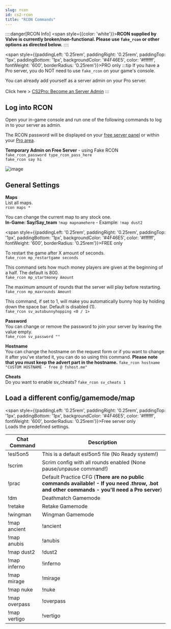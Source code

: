```yaml
---
slug: rcon
id: cs2-rcon
title: "RCON Commands"
---
```


::::danger[RCON Info]
<span style={{color: 'white'}}>**RCON supplied by Valve is currently broken/non-functional. Please use `fake_rcon` or other options as directed below.**</span>
::::

<span style={{paddingLeft: '0.25rem', paddingRight: '0.25rem', paddingTop: '1px', paddingBottom: '1px', backgroundColor: '#4F46E5', color: '#ffffff', fontWeight: '600', borderRadius: '0.25rem'}}>PRO only</span>
:::tip
If you have a Pro server, you do NOT need to use `fake_rcon` on your game's console. 

You can already add yourself as a server admin on your Pro server.
\
\
Click here > [CS2Pro: Become an Server Admin](https://help.fshost.me/docs/cs2/becomeadmin)
:::


## Log into RCON
Open your in-game console and run one of the following commands to log in to your server as admin.

The RCON password will be displayed on your [free server panel](https://fshost.me/free-panel) or within your [Pro area](https://fshost.me/pro).

**Temporary Admin on Free Server** - using Fake RCON
<br />`fake_rcon_password type_rcon_pass_here`
<br />`fake_rcon say hi`

![image](https://help.fshost.me/img/cs2-console.png)

## General Settings
**Maps**<br />
List all maps.
<br /> `rcon maps *`

You can change the current map to any stock one.
<br />**In-Game: Say/Say_team** `!map mapnamehere` - Example: `!map dust2`


<span style={{paddingLeft: '0.25rem', paddingRight: '0.25rem', paddingTop: '1px', paddingBottom: '1px', backgroundColor: '#4F46E5', color: '#ffffff', fontWeight: '600', borderRadius: '0.25rem'}}>FREE only</span> 

To restart the game after X amount of seconds.
<br /> `fake_rcon mp_restartgame seconds`

This command sets how much money players are given at the beginning of a half. The default is 800.
<br /> `fake_rcon mp_startmoney Amount`

The maximum amount of rounds that the server will play before restarting.
<br /> `fake_rcon mp_maxrounds Amount`

This command, if set to 1, will make you automatically bunny hop by holding down the space bar. Default is disabled (1).
<br /> `fake_rcon sv_autobunnyhopping <0 / 1>`

**Password** <br />You can change or remove the password to join your server by leaving the value empty.
<br /> `fake_rcon sv_password ""`

**Hostname** <br />You can change the hostname on the request form or if you want to change it after you've started it, you can do so using this command. **Please note that you must keep the advert part in the hostname.**
`fake_rcon hostname "CUSTOM HOSTNAME - free @ fshost.me"`

**Cheats** <br />Do you want to enable sv_cheats?
`fake_rcon sv_cheats 1`



## Load a different config/gamemode/map
<span style={{paddingLeft: '0.25rem', paddingRight: '0.25rem', paddingTop: '1px', paddingBottom: '1px', backgroundColor: '#4F46E5', color: '#ffffff', fontWeight: '600', borderRadius: '0.25rem'}}>Free server only</span>
<br />Loads the predefined settings.

| Chat Command | Description |
| ------------ | ----------- |
| !esl5on5     | This is a default esl5on5 file (No Ready system!) |
| !scrim       | Scrim config with all rounds enabled (None pause/unpause command!) |
| !prac        | Default Practice CFG (**There are no public commands available! - If you need .throw, .bot and other commands - you'll need a Pro server**)
| !dm          | Deathmatch Gamemode |
| !retake      | Retake Gamemode |
| !wingman     | Wingman Gamemode |
| !map ancient | !ancient         |
| !map anubis  | !anubis          |
| !map dust2   | !dust2           |
| !map inferno | !inferno         |
| !map mirage  | !mirage          |
| !map nuke    | !nuke            |
| !map overpass | !overpass       |
| !map vertigo | !vertigo         |
